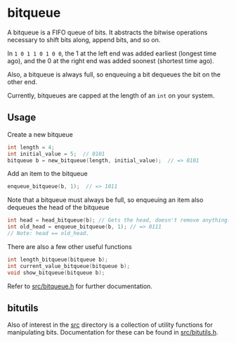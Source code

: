 # bitqueue
A bitqueue is a FIFO queue of bits. It abstracts the bitwise operations necessary to shift bits along, append bits, and so on.

In `1 0 1 1 0 1 0 0`, the 1 at the left end was added earliest (longest time ago), and the 0 at the right end was added soonest (shortest time ago).

Also, a bitqueue is always full, so enqueuing a bit dequeues
the bit on the other end.

Currently, bitqueues are capped at the length of an `int` on your system.

## Usage
Create a new bitqueue

```c
int length = 4;
int initial_value = 5;  // 0101
bitqueue b = new_bitqueue(length, initial_value);  // => 0101
```

Add an item to the bitqueue

```c
enqueue_bitqueue(b, 1);  // => 1011
```

Note that a bitqueue must always be full, so enqueuing an item also dequeues the head of the bitqueue

```c    
int head = head_bitqueue(b); // Gets the head, doesn't remove anything.
int old_head = enqueue_bitqueue(b, 1); // => 0111
// Note: head == old_head.
```

There are also a few other useful functions

```c    
int length_bitqueue(bitqueue b);
int current_value_bitqueue(bitqueue b);
void show_bitqueue(bitqueue b);
```

Refer to [src/bitqueue.h][bq] for further documentation.

[bq]: src/bitqueue.h

## bitutils
Also of interest in the [src][sr] directory is a collection of utility functions for manipulating bits. Documentation for these can be found in [src/bitutils.h][bu].

[sr]: src/
[bu]: src/bitutils.h